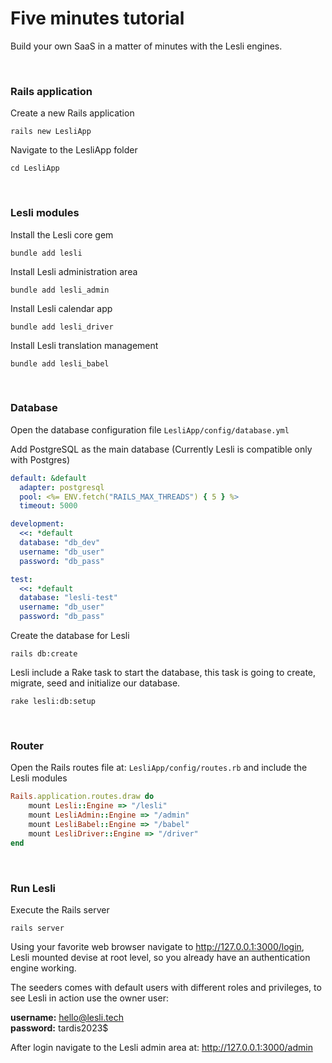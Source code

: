 # Five minutes tutorial
Build your own SaaS in a matter of minutes with the Lesli engines.


<br/>

### Rails application 

Create a new Rails application

```shell
rails new LesliApp
```

Navigate to the LesliApp folder
```shell
cd LesliApp
```


<br/>

### Lesli modules 

Install the Lesli core gem

```shell
bundle add lesli 
```

Install Lesli administration area

```shell
bundle add lesli_admin
```

Install Lesli calendar app

```shell
bundle add lesli_driver
```

Install Lesli translation management

```shell
bundle add lesli_babel
```


<br/>

### Database 

Open the database configuration file
`LesliApp/config/database.yml`

Add PostgreSQL as the main database (Currently Lesli is compatible only with Postgres)
```yml
default: &default
  adapter: postgresql
  pool: <%= ENV.fetch("RAILS_MAX_THREADS") { 5 } %>
  timeout: 5000

development:
  <<: *default
  database: "db_dev"
  username: "db_user"
  password: "db_pass"

test:
  <<: *default
  database: "lesli-test"
  username: "db_user"
  password: "db_pass"
```


Create the database for Lesli

```shell
rails db:create
```

Lesli include a Rake task to start the database, this task is going to create, migrate, seed and initialize our database.

```shell
rake lesli:db:setup
```


<br/>

### Router 

Open the Rails routes file at: `LesliApp/config/routes.rb` and include the Lesli modules

```ruby
Rails.application.routes.draw do
    mount Lesli::Engine => "/lesli"
    mount LesliAdmin::Engine => "/admin"
    mount LesliBabel::Engine => "/babel"
    mount LesliDriver::Engine => "/driver"
end
```


<br/>

### Run Lesli 

Execute the Rails server

```shell
rails server
```

Using your favorite web browser navigate to <a href="http://127.0.0.1:3000" targer="_blank">http://127.0.0.1:3000/login</a>, Lesli mounted devise at root level, so you already have an authentication engine working.


The seeders comes with default users with different roles and privileges, to see Lesli in action use the owner user:

__username:__ hello@lesli.tech <br/>
__password:__ tardis2023$ 


After login navigate to the Lesli admin area at: <a href="http://127.0.0.1:3000/admin" targer="_blank">http://127.0.0.1:3000/admin</a>
